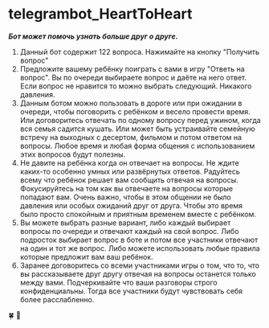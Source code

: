 # telegrambot_HeartToHeart

___Бот может помочь узнать больше друг о друге.___
1. Данный бот содержит 122 вопроса. Нажимайте на кнопку "Получить вопрос"
2. Предложите вашему ребёнку поиграть с вами в игру "Ответь на вопрос". Вы по очереди выбираете вопрос и даёте на него ответ. Если вопрос не нравится то можно выбрать следующий. Никакого давления.
3. Данным ботом можно пользовать в дороге или при ожидании в очереди, чтобы поговорить с ребёнком и весело провести время. Или договоритесь отвечать по одному вопросу  перед ужином, когда вся семья садится кушать. Или может быть устраивайте семейную встречу на выходных с десертом, фильмом и потом ответом на вопросы. Любое время и любая форма общения с использованием этих вопросов будут полезны.
4. Не давите на ребёнка когда он отвечает на вопросы. Не ждите каких-то особенно умных или развёрнутых ответов. Радуйтесь всему что ребёнок решает вам сообщить отвечая на вопросы. Фокусируйтесь на том как вы отвечаете на вопросы которые попадают вам. Очень важно, чтобы в этом общении не было давления или особых ожиданий друг от друга. Чтобы это время было просто спокойным и приятным временем вместе с ребёнком.
5. Вы можете выбрать разные вариант, либо каждый выбирает вопросы по очереди и отвечают каждый на свой вопрос. Либо подросток выбирает вопрос в боте и потом все участники отвечают на один и тот же вопрос. Либо можете использовать любые правила которые предложит вам ваш ребёнок.
6. Заранее договоритесь со всеми участниками игры о том, что то, что вы рассказываете друг другу отвечая на вопросы останется только между вами.
Подчеркивайте что ваши разговоры строго конфиденциальны. Тогда все участники будут чувствовать себя более расслабленно.

:four_leaf_clover: :raised_hands: